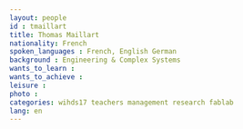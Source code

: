 ```yaml
---
layout: people
id : tmaillart
title: Thomas Maillart
nationality: French
spoken_languages : French, English German
background : Engineering & Complex Systems
wants_to_learn :
wants_to_achieve :
leisure :
photo :
categories: wihds17 teachers management research fablab
lang: en
---
```

